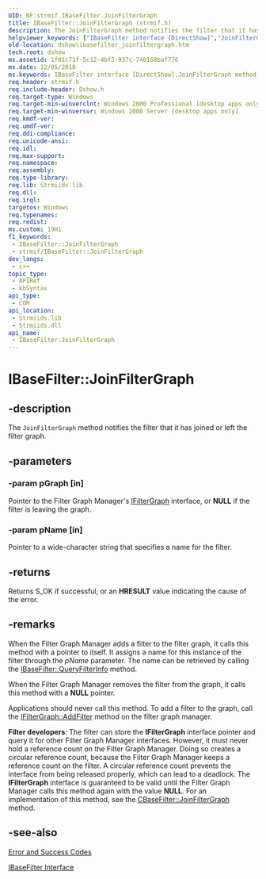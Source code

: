 ```yaml
---
UID: NF:strmif.IBaseFilter.JoinFilterGraph
title: IBaseFilter::JoinFilterGraph (strmif.h)
description: The JoinFilterGraph method notifies the filter that it has joined or left the filter graph.
helpviewer_keywords: ["IBaseFilter interface [DirectShow]","JoinFilterGraph method","IBaseFilter.JoinFilterGraph","IBaseFilter::JoinFilterGraph","IBaseFilterJoinFilterGraph","JoinFilterGraph","JoinFilterGraph method [DirectShow]","JoinFilterGraph method [DirectShow]","IBaseFilter interface","dshow.ibasefilter_joinfiltergraph","strmif/IBaseFilter::JoinFilterGraph"]
old-location: dshow\ibasefilter_joinfiltergraph.htm
tech.root: dshow
ms.assetid: 1f01c71f-5c12-4bf3-937c-740168baf776
ms.date: 12/05/2018
ms.keywords: IBaseFilter interface [DirectShow],JoinFilterGraph method, IBaseFilter.JoinFilterGraph, IBaseFilter::JoinFilterGraph, IBaseFilterJoinFilterGraph, JoinFilterGraph, JoinFilterGraph method [DirectShow], JoinFilterGraph method [DirectShow],IBaseFilter interface, dshow.ibasefilter_joinfiltergraph, strmif/IBaseFilter::JoinFilterGraph
req.header: strmif.h
req.include-header: Dshow.h
req.target-type: Windows
req.target-min-winverclnt: Windows 2000 Professional [desktop apps only]
req.target-min-winversvr: Windows 2000 Server [desktop apps only]
req.kmdf-ver: 
req.umdf-ver: 
req.ddi-compliance: 
req.unicode-ansi: 
req.idl: 
req.max-support: 
req.namespace: 
req.assembly: 
req.type-library: 
req.lib: Strmiids.lib
req.dll: 
req.irql: 
targetos: Windows
req.typenames: 
req.redist: 
ms.custom: 19H1
f1_keywords:
 - IBaseFilter::JoinFilterGraph
 - strmif/IBaseFilter::JoinFilterGraph
dev_langs:
 - c++
topic_type:
 - APIRef
 - kbSyntax
api_type:
 - COM
api_location:
 - Strmiids.lib
 - Strmiids.dll
api_name:
 - IBaseFilter.JoinFilterGraph
---
```


# IBaseFilter::JoinFilterGraph


## -description

The <code>JoinFilterGraph</code> method notifies the filter that it has joined or left the filter graph.

## -parameters

### -param pGraph [in]

Pointer to the Filter Graph Manager's <a href="/windows/desktop/api/strmif/nn-strmif-ifiltergraph">IFilterGraph</a> interface, or <b>NULL</b> if the filter is leaving the graph.

### -param pName [in]

Pointer to a wide-character string that specifies a name for the filter.

## -returns

Returns S_OK if successful, or an <b>HRESULT</b> value indicating the cause of the error.

## -remarks

When the Filter Graph Manager adds a filter to the filter graph, it calls this method with a pointer to itself. It assigns a name for this instance of the filter through the <i>pName</i> parameter. The name can be retrieved by calling the <a href="/windows/desktop/api/strmif/nf-strmif-ibasefilter-queryfilterinfo">IBaseFilter::QueryFilterInfo</a> method.

When the Filter Graph Manager removes the filter from the graph, it calls this method with a <b>NULL</b> pointer.

Applications should never call this method. To add a filter to the graph, call the <a href="/windows/desktop/api/strmif/nf-strmif-ifiltergraph-addfilter">IFilterGraph::AddFilter</a> method on the filter graph manager.

<b>Filter developers</b>: The filter can store the <b>IFilterGraph</b> interface pointer and query it for other Filter Graph Manager interfaces. However, it must never hold a reference count on the Filter Graph Manager. Doing so creates a circular reference count, because the Filter Graph Manager keeps a reference count on the filter. A circular reference count prevents the interface from being released properly, which can lead to a deadlock. The <b>IFilterGraph</b> interface is guaranteed to be valid until the Filter Graph Manager calls this method again with the value <b>NULL</b>. For an implementation of this method, see the <a href="/windows/desktop/DirectShow/cbasefilter-joinfiltergraph">CBaseFilter::JoinFilterGraph</a> method.

## -see-also

<a href="/windows/desktop/DirectShow/error-and-success-codes">Error and Success Codes</a>



<a href="/windows/desktop/api/strmif/nn-strmif-ibasefilter">IBaseFilter Interface</a>